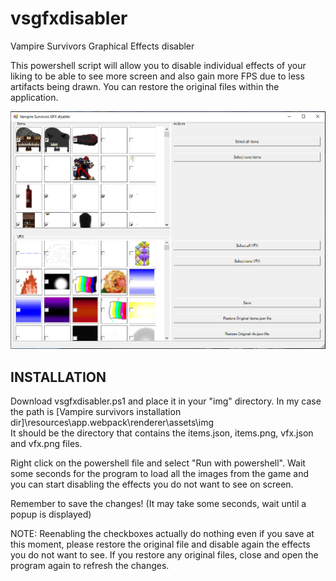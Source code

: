 # vsgfxdisabler
Vampire Survivors Graphical Effects disabler

This powershell script will allow you to disable individual effects of your liking to be able to see more screen and also gain more FPS due to less artifacts being drawn. You can restore the original files within the application.

![](/vsgfxdisabler.png)

## INSTALLATION
Download vsgfxdisabler.ps1 and place it in your "img" directory. In my case the path is [Vampire survivors installation dir]\resources\app\.webpack\renderer\assets\img\
It should be the directory that contains the items.json, items.png, vfx.json and vfx.png files.


Right click on the powershell file and select "Run with powershell". Wait some seconds for the program to load all the images from the game and you can start disabling the effects you do not want to see on screen.

Remember to save the changes! (It may take some seconds, wait until a popup is displayed)

NOTE: Reenabling the checkboxes actually do nothing even if you save at this moment, please restore the original file and disable again the effects you do not want to see.
If you restore any original files, close and open the program again to refresh the changes.
